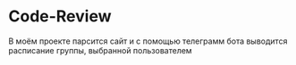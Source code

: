 # Code-Review

В моём проекте парсится сайт и с помощью телеграмм бота выводится расписание группы, выбранной пользователем
